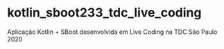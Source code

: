 # kotlin_sboot233_tdc_live_coding
Aplicação Kotlin + SBoot desenvolvida em Live Coding na TDC São Paulo 2020
